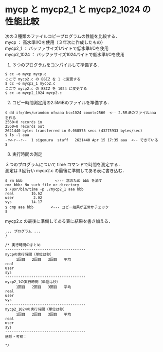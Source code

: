 # mycp と mycp2_1 と mycp2_1024 の性能比較

次の３種類のファイルコピープログラムの性能を比較する．<br>
mycp ： 高水準I/Oを使用（３年次に作成したもの）<br>
mycp2_1 ： バッファサイズ1バイトで低水準I/Oを使用<br>
mycp2_1024 ： バッファサイズ1024バイトで低水準I/Oを使用

1. ３つのプログラムをコンパイルして準備する．

  ```
  $ cc -o mycp mycp.c
  ここで mycp2.c の BSIZ を 1 に変更する
  $ cc -o mycp2_1 mycp2.c
  ここで mycp2.c の BSIZ を 1024 に変更する
  $ cc -o mycp2_1024 mycp2.c
  ```

2. コピー時間測定用の2.5MiBのファイルを準備する．

  ```
  $ dd if=/dev/urandom of=aaa bs=1024 count=2560  <-- 2.5MiBのファイルaaaを作る
  2560+0 records in
  2560+0 records out
  2621440 bytes transferred in 0.060575 secs (43275933 bytes/sec)
  $ ls -l aaa
  -rw-r--r--  1 sigemura  staff   2621440 Apr 15 17:35 aaa  <-- できている
  $
  ```

3. 実行時間の測定

  ３つのプログラムについて time コマンドで時間を測定する．<br>
  測定は３回行い mycp2.c の最後に準備してある表に書き込む．

  ```
  $ rm bbb               <--- 念のため bbb を消す
  rm: bbb: No such file or directory
  $ /usr/bin/time -p ./mycp2_1 aaa bbb
  real        16.62
  user         2.02
  sys         14.17
  $ cmp aaa bbb        <--- コピー結果が正常かチェック
  $
  ```

  mycp2.c の最後に準備してある表に結果を書き加える．

  ```
  ... プログラム ...
  }

  /* 実行時間のまとめ
  -------------------------------------
  mycpの実行時間（単位は秒）
  　　　1回目   2回目   3回目   平均
  real
  user
  sys
  -------------------------------------
  mycp2_1の実行時間（単位は秒）
  　　　1回目   2回目   3回目   平均
  real
  user
  sys
  -------------------------------------
  mycp2_1024の実行時間（単位は秒）
  　　　1回目   2回目   3回目   平均
  real
  user
  sys
  -------------------------------------
  感想・考察：

  */
  ```
